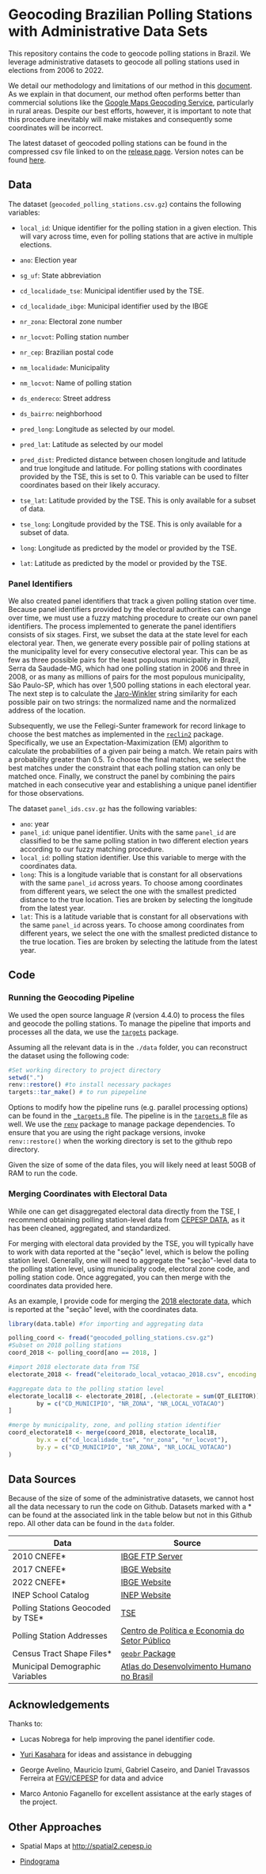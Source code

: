 # Geocoding Brazilian Polling Stations with Administrative Data Sets

This repository contains the code to geocode polling stations in Brazil. We leverage administrative datasets to geocode all polling stations used in elections from 2006 to 2022.

We detail our methodology and limitations of our method in this [document](https://raw.githack.com/fdhidalgo/geocode_br_polling_stations/master/doc/geocoding_procedure.html). As we explain in that document, our method often performs better than commercial solutions like the [Google Maps Geocoding Service](https://developers.google.com/maps/documentation/geocoding/overview), particularly in rural areas. Despite our best efforts, however, it is important to note that this procedure inevitably will make mistakes and consequently some coordinates will be incorrect. 

The latest dataset of geocoded polling stations can be found in the compressed csv file  linked to on the [release page](https://github.com/fdhidalgo/geocode_br_polling_stations/releases/latest). Version notes can be found [here](https://github.com/fdhidalgo/geocode_br_polling_stations/releases).

## Data

The dataset (`geocoded_polling_stations.csv.gz`) contains the following variables:

- `local_id`: Unique identifier for the polling station in a given election. This will vary across time, even for polling stations that are active in multiple elections.

- `ano`: Election year

- `sg_uf`: State abbreviation

- `cd_localidade_tse`: Municipal identifier used by the TSE.

- `cd_localidade_ibge`: Municipal identifier used by the IBGE

- `nr_zona`: Electoral zone number

- `nr_locvot`: Polling station number

- `nr_cep`: Brazilian postal code

- `nm_localidade`: Municipality

- `nm_locvot`: Name of polling station

- `ds_endereco`: Street address

- `ds_bairro`: neighborhood

- `pred_long`: Longitude as selected by our model.

- `pred_lat`: Latitude as selected by our model

- `pred_dist`: Predicted distance between chosen longitude and latitude and true longitude and latitude. For polling stations with coordinates provided by the TSE, this is set to 0.  This variable can be used to filter coordinates based on their likely accuracy.

- `tse_lat`: Latitude provided by the TSE. This is only available for a  subset of data.

- `tse_long`: Longitude provided by the TSE. This is only available for a subset of data.

- `long`: Longitude as predicted by the model or provided by the TSE.

- `lat`: Latitude as predicted by the model or provided by the TSE.

### Panel Identifiers
We also created panel identifiers that track a given polling station over time. Because panel identifiers provided by the electoral authorities can change over time, we must use a fuzzy matching procedure to create our own panel identifiers. The process implemented to generate the panel identifiers consists of six stages. First, we subset the data at the state level for each electoral year. Then, we generate every possible pair of polling stations at the municipality level for every consecutive electoral year. This can be as few as three possible pairs for the least populous municipality in Brazil, Serra da Saudade-MG, which had one polling station in 2006 and three in 2008, or as many as millions of pairs for the most populous municipality, São Paulo-SP, which has over 1,500 polling stations in each electoral year. The next step is to calculate the [Jaro-Winkler](https://en.wikipedia.org/wiki/Jaro%E2%80%93Winkler_distance) string similarity for each possible pair on two strings: the normalized name and the normalized address of the location. 

Subsequently, we use the Fellegi-Sunter framework for record linkage to choose the best matches as implemented in the [`reclin2`](https://github.com/djvanderlaan/reclin2) package. Specifically, we use an Expectation-Maximization (EM) algorithm to calculate the probabilities of a given pair being a match. We retain pairs with a probability greater than 0.5. To choose the final matches, we select the best matches under the constraint that each polling station can only be matched once. Finally, we construct the panel by combining the pairs matched in each consecutive year and establishing a unique panel identifier for those observations.

 The dataset `panel_ids.csv.gz` has the following variables:

- `ano`: year
- `panel_id`: unique panel identifier. Units with the same `panel_id` are classified to be the same polling station in two different election years according to our fuzzy matching procedure. 
- `local_id`: polling station identifier. Use this variable to merge with the coordinates data. 
- `long`: This is a longitude variable that is constant for all observations with the same `panel_id` across years. To choose among coordinates from different years, we select the one with the smallest predicted distance to the true location. Ties are broken by selecting the longitude from the latest year.
- `lat`: This is a latitude variable that is constant for all observations with the same `panel_id` across years. To choose among coordinates from different years, we select the one with the smallest predicted distance to the true location. Ties are broken by selecting the latitude from the latest year.

## Code
### Running the Geocoding Pipeline

We used the open source language *R* (version 4.4.0) to process the files and geocode the polling stations. To manage the pipeline that imports and processes all the data, we use the [`targets`](https://github.com/ropensci/targets) package.

Assuming all the relevant data is in the `./data` folder, you can reconstruct the dataset using the following code:

``` r
#Set working directory to project directory
setwd(".")
renv::restore() #to install necessary packages
targets::tar_make() # to run pipepeline
```

Options to modify how the pipeline runs (e.g. parallel processing options) can be found in the [`_targets.R`](./_targets.R) file. The pipeline is in the [`targets.R`](./targets.R) file as well. We use the [`renv`](https://rstudio.github.io/renv/index.html) package to manage package dependencies. To ensure that you are using the right package versions, invoke `renv::restore()` when the working directory is set to the github repo directory.

Given the size of some of the data files, you will likely need at least 50GB of RAM to run the code.

### Merging Coordinates with Electoral Data
While one can get disaggregated electoral data directly from the TSE, I recommend obtaining polling station-level data from  [CEPESP DATA](https://www.cepespdata.io), as it has been cleaned, aggregated, and standardized. 

For merging with electoral data provided by the TSE, you will typically have to work with data reported at the "seção" level, which is below the polling station level. Generally, one will need to aggregate the "seção"-level data to the polling station level, using municipality code, electoral zone code, and polling station code. Once aggregated, you can then merge with the coordinates data provided here. 

As an example, I provide code for merging the [2018 electorate data](https://dadosabertos.tse.jus.br/dataset/eleitorado-2018/resource/368612e7-fa5d-420a-9013-7ee9d1dbd16a), which is reported at the "seção" level, with the coordinates data.

``` r
library(data.table) #for importing and aggregating data

polling_coord <- fread("geocoded_polling_stations.csv.gz")
#Subset on 2018 polling stations
coord_2018 <- polling_coord[ano == 2018, ]

#import 2018 electorate data from TSE
electorate_2018 <- fread("eleitorado_local_votacao_2018.csv", encoding = "Latin-1")

#aggregate data to the polling station level
electorate_local18 <- electorate_2018[, .(electorate = sum(QT_ELEITOR)),
        by = c("CD_MUNICIPIO", "NR_ZONA", "NR_LOCAL_VOTACAO")
]

#merge by municipality, zone, and polling station identifier
coord_electorate18 <- merge(coord_2018, electorate_local18,
        by.x = c("cd_localidade_tse", "nr_zona", "nr_locvot"),
        by.y = c("CD_MUNICIPIO", "NR_ZONA", "NR_LOCAL_VOTACAO")
)
```


## Data Sources
Because of the size of some of the administrative datasets, we cannot host all the data necessary to run the code on Github.
Datasets marked with a \* can be found at the associated link in the table below but not in this Github repo.
All other data can be found in the `data` folder.

| Data                               | Source                                                                                                                                                                                                 |
| ---------------------------------- | ------------------------------------------------------------------------------------------------------------------------------------------------------------------------------------------------------ |
| 2010 CNEFE\*                       | [IBGE FTP Server](https://ftp.ibge.gov.br/Censos/Censo_Demografico_2010/Cadastro_Nacional_de_Enderecos_Fins_Estatisticos/)                                                                             |
| 2017 CNEFE\*                       | [IBGE Website](https://www.ibge.gov.br/estatisticas/economicas/agricultura-e-pecuaria/21814-2017-censo-agropecuario.html?edicao=23751&t=resultados)                                                    |
| 2022 CNEFE\*                       | [IBGE Website](https://www.ibge.gov.br/estatisticas/sociais/populacao/38734-cadastro-nacional-de-enderecos-para-fins-estatisticos.html?=&t=downloads)                                                  |
| INEP School Catalog                | [INEP Website](https://inepdata.inep.gov.br/analytics/saw.dll?dashboard&NQUser=inepdata&NQPassword=Inep2014&PortalPath=%2Fshared%2FCenso%20da%20Educação%20Básica%2F_portal%2FCatálogo%20de%20Escolas) |
| Polling Stations Geocoded by TSE\* | [TSE](https://www.tse.jus.br/hotsites/pesquisas-eleitorais/eleitorado_anos/2018.html)                                                                                                                  |
| Polling Station Addresses          | [Centro de Política e Economia do Setor Público](https://www.cepespdata.io)                                                                                                                            |
| Census Tract Shape Files\*         | [`geobr` Package](https://github.com/ipeaGIT/geobr)                                                                                                                                                    |
| Municipal Demographic Variables    | [Atlas do Desenvolvimento Humano no Brasil](http://www.atlasbrasil.org.br)                                                                                                                             |

## Acknowledgements

Thanks to:

- Lucas Nobrega for help improving the panel identifier code. 

- [Yuri Kasahara](https://www.researchgate.net/profile/Yuri_Kasahara2) for ideas and assistance in debugging

- George Avelino, Mauricio Izumi, Gabriel Caseiro, and Daniel Travassos Ferreira at [FGV/CEPESP](https://www.cepespdata.io) for data and advice
- Marco Antonio Faganello for excellent assistance at the early stages of the project. 

## Other Approaches

- Spatial Maps at <http://spatial2.cepesp.io>

- [Pindograma](https://github.com/pindograma/mapa)

